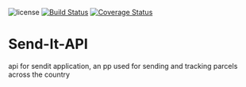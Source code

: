 ![license](https://img.shields.io/github/license/mashape/apistatus.svg)
[![Build Status](https://travis-ci.com/BrianSerem/Send-It-API.svg?branch=ft-final-file-structre-161859299)](https://travis-ci.com/BrianSerem/Send-It-API)
[![Coverage Status](https://coveralls.io/repos/github/BrianSerem/Send-It-API/badge.svg?branch=ft-final-file-structre-161859299)](https://coveralls.io/github/BrianSerem/Send-It-API?branch=ft-final-file-structre-161859299)


# Send-It-API
api for sendit application, an pp used for sending and tracking parcels across the country
